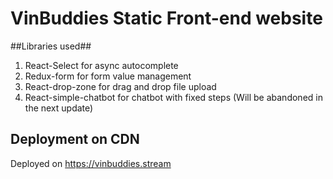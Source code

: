 # VinBuddies Static Front-end website #

##Libraries used##
1.  React-Select for async autocomplete
2.  Redux-form for form value management
3.  React-drop-zone for drag and drop file upload
4.  React-simple-chatbot for chatbot with fixed steps (Will be abandoned in the next update)

## Deployment on CDN ##
Deployed on 
https://vinbuddies.stream
